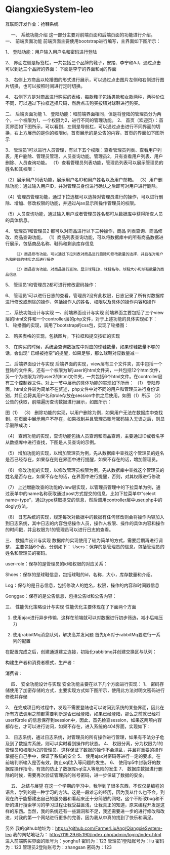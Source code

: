 # QiangxieSystem-leo
互联网开发作业：抢鞋系统

 
一、	系统功能介绍
这一部分主要对前端页面和后端页面的功能进行介绍。
一、	前端页面功能
前端页面主要使用bootstrap进行编写，主界面如下图所示：
 
1、	登陆功能：用户输入用户名和密码进行登陆
 
2、	界面左侧是标签栏，一共包括三个品牌的鞋子，安踏、李宁和AJ，通过点击可以到达三个品牌的界面：
下面是李宁的界面和aj的界面
 
 
3、	右侧上方商品以轮播图的形式进行展示，可以通过点击图片左侧和右侧进行图片切换，也可以按照时间进行定时切换。

4、	右侧下方是对商品进行购买的表格，每款鞋子包括男款和女款两种，两种价位不同，可以通过下拉框选择尺码，然后点击购买按钮对球鞋进行购买。
 





二、	后端页面功能
1、	登陆功能：和前端界面相同，但是将登陆的管理员分为两个，一个权限为1，一个权限为2，进行不同的管理功能。
2、	首页（欢迎页）：首页界面如下图所示，可以看到，左侧是导航栏，可以通过点击进行不同界面的切换，右上方展示的是你的权限id，首页展示的是公告的内容。首页的界面如下图所示
 
3、	管理员1可以进行人员管理，有以下五个权限：查看管理员列表、查看用户列表，用户删除、管理员管理、人员查询功能。管理员2，只有查看用户列表、用户删除、人员查询功能。
（1）查看管理员列表功能，管理员列表可以展示管理员的姓名和其权限：
 
（2）展示用户列表功能，展示用户名ID和用户姓名以及用户邮箱。
（3）用户删除功能：通过输入用户ID，并对管理员身份进行确认之后即可对用户进行删除。
 
（4）管理员管理功能，通过下拉选框可以选择对管理员进行的操作，可以进行删除、增加、修改权限的功能，并通过Ajax显示所操作管理员的权限。
 
（5）人员查询功能，通过输入用户或者管理员姓名都可从数据库中获得所查人员的具体信息。
 
4、	管理员1和管理员2 都可以对商品进行以下三种操作，商品
列表查询、商品修改、商品查询功能。
（1）商品列表查询功能，可以将数据库中的所有商品数据进行展示，包括商品名称、鞋码和剩余库存信息
 
		（2）商品修改功能，可以通过下拉列表对商品进行删除和修改数量的选择，并且在对用户名和密码的核实之后进行操作
 
		（3）商品查询功能，对商品进行查询，显示球鞋ID，球鞋名称，球鞋大小和球鞋数量的商品信息
 
5、	管理员1和管理员2都可进行修改密码操作：
 
6、	管理员1可以进行日志的查看，管理员2没有此权限，日志记录了所有对数据库进行修改或删除的操作，包括操作人的姓名、权限以及具体的操作内容和操作
 
二、系统功能设计与实现
一、前端界面设计与实现
	前端界面主要包括了三个view层的html文件和一个controller层的php文件，对于上述功能的具体实现如下：
1、	轮播图的实现，调用了bootstrap的css包，实现了轮播图：
 
2、	购买表格的实现，包括图片，下拉框和提交按钮的实现
 
3、	在购买的时候，系统会查询数据库中对应的球鞋数量，如果球鞋数量不够的话，会出现“ 已经被抢空”的提醒，如果足够，那么球鞋对应数量减一
 
 
二、后端界面设计与实现
	后端界面的实现，view层有三个文件夹，其中包括一个登陆的文件夹，还有一个权限为1的user的html文件夹，一共包括12个html文件，另一个为权限为2的user2的html文件夹，一共包括6个html文件。在controller层有三个控制器文件。对上一节中展示的具体功能的实现如下所示：
（1）	登陆界面，html文件较为简单不在赘述，php文件中对不同的用户和管理员进行身份识别，并且会将其用户名和role存放在session中供之后使用。如图（1）所示
（2）	公告的获取，前端遍历查询数据进行展示，如图所示：
 
 
 
图（1）
（3）	删除功能的实现，以用户删除为例，如果用户无法在数据库中查找到，在页面中展示用户不存在，如果找到并且管理员账号密码输入无误之后，则显示删除成功：
 
（4）	查询功能的实现，查询功能包括人员查询和商品查询，主要通过ID或者名字从数据库中进行查找，下图是人员查询的示例。
 
（5）	增加功能的实现，以增加管理员为例，先从数据库中查找这个管理员的姓名是否已经存在，如果存在则在界面中进行提醒，如果不存在的话，增加管理员。
 
（6）	修改功能的实现，以修改管理员权限为例，先从数据库中查找这个管理员的姓名是否存在，如果不存在的话，在界面中进行提醒，否则，对其权限进行修改
 
（7）	上述增删改查的功能的view层实现，以管理员管理中的下拉菜单为例，通过表单中的name名称获取通过post方式提交的信息，比如下拉菜单中“select name=type“，通过type获取提交的信息，然后调用controller层中user.php中的dogly方法。
 
（8）	日志系统的实现，规定每次对数据中的数据有任何修改则会将操作内容加入到日志系统，其中日志的内容包括操作人员，操作人权限、操作的具体内容和操作的时间戳，并且权限为1的管理员可以进行日志的查看。
 
三、	数据库设计与实现
数据库的实现使用了较为简单的方式，需要后期再进行调整，
主要包括6个表，分别如下：
Users：保存的是管理员的信息，包括管理员的姓名和管理员的密码。
 
user-role：保存的是管理员的id和权限的对应关系：
 
Shoes：保存的是球鞋信息，包括球鞋的id，名称，大小，库存数量和介绍。
 
Log：保存的是日志信息，包括修改人的姓名，权限，操作的内容和时间戳信息
 
Gonggao：保存的是公告信息，包括公告id和公告内容：
 
三、	性能优化策略设计与实现
性能优化主要体现在了下面两个方面
1.	使用ajax进行异步传输，这样在前端就可以对数据进行初步筛选，减小后端压力

2.	使用rabbitMq消息队列，解决高并发问题
首先tp5对于rabbitMq要进行一系列的配置

在配置完成之后，创建通道建立连接，初始化rabbitmq并创建交换区与队列：
 

构建生产者和消费者模式，生产者：

消费者：


 
四、	安全功能设计与实现
安全功能主要在以下几个方面进行实现：
1、	密码存储使用了加密存储的方式，主要实现方式如下图所示，使用此方法对明文密码进行修改并存储
 
2、	在完成项目的过程中，发现不需要登陆也可以访问到系统的某些界面，因此在所有方法调用之前都需要判断是否已经登陆，如果已经登陆，那么之前就已经将user和role 的信息保存到session中，因此，首先检查session，如果这两项内容都存在，才可以进行访问，如果不存在，进入系统的404界面，实现如下：
 
3、	日志系统，通过日志系统，对管理员的所有操作进行管理，如果有不法分子危及到了数据库系统，则可以实时看到操作的状态。
4、	权限分离，分为权限为1的管理员和权限为2的管理员，这样保证了数据的操作不会混乱，并且将重要的操作掌握在自己手中，保证了系统的安全
5、	使用ajax对密码等进行一定的要求，在前端判断输入是否有效，防止sql注入等问题的发生。
6、	使用tp5中封装好的数据库操作指令，有效的防止了数据库sql注入等危险的发生
7、	数据库数据进行删除的时候，需要再次验证管理员的账号密码，进一步保证了数据的安全。



 
五、	总结与展望
在这一个学期的学习中，我学到了很多东西，不仅仅是编程的语言，学到的是一种学习的方法。这是一段难忘的经历，因为我从什么也不会，到现在终于能搭建出自己的服务器和看起来还十分简陋的网站，这个不断改bug和不断的进行搜索学习的学习过程让我受益匪浅，让我真正的知道，原来编程开发是这样的东西。当然，我的系统还有一些漏洞和不足，我还需要进一步的进行修改和改进，对我的第一个网站进行更多的完善，因为我从中真的找到了快乐和满足。

另外
我的github地址为：https://github.com/FarmerLiuAng/QiangxieSystem-leo
我的网站地址为：
http://119.29.65.190/index.php/admin/login/index.html
进入前端购买界面的账号为：yonghu1 密码为：123
管理员1登陆账号为：liu  密码为：123
管理员2登陆账号为：zhangsan  密码为：123

